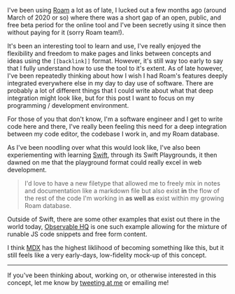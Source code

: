 I've been using [Roam](https://roamresearch.com) a lot as of late, I lucked out
a few months ago (around March of 2020 or so) where there was a short gap of an
open, public, and free beta period for the online tool and I've been secretly
using it since then without paying for it (sorry Roam team!).

It's been an interesting tool to learn and use, I've really enjoyed the
flexibility and freedom to make pages and links between concepts and ideas using
the `[[backlink]]` format. However, it's still way too early to say that I fully
understand how to use the tool to it's extent. As of late however, I've been
repeatedly thinking about how I wish I had Roam's features deeply integrated
everywhere else in my day to day use of software. There are probably a lot of
different things that I could write about what that deep integration might look
like, but for this post I want to focus on my programming / development
environment.

For those of you that don't know, I'm a software engineer and I get to write
code here and there, I've really been feeling this need for a deep integration
between my code editor, the codebase I work in, and my Roam database.

As I've been noodling over what this would look like, I've also been
experiementing with learning [Swift](https://swift.org/), through its Swift
Playgrounds, it then dawned on me that the playground format could really excel
in web development.

> I'd love to have a new filetype that allowed me to freely mix in notes and
> documentation like a markdown file but also exist **in** the flow of the rest
> of the code I'm working in **as well as** exist within my growing Roam
> database.

Outside of Swift, there are some other examples that exist out there in the
world today, [Observable HQ](https://observablehq.com/) is one such example
allowing for the mixture of runable JS code snippets and free form content.

I think [MDX](https://mdxjs.com) has the highest liklihood of becoming something
like this, but it still feels like a very early-days, low-fidelity mock-up of
this concept.

<Spacer />

---

<!-- prettier-ignore -->
If you've been thinking about, working on, or otherwise interested in this concept, let me know by
[tweeting at me](https://twitter.com/immatthamlin) or <ExternalLink href="mailto:matthewjameshamlin@gmail.com?subject=Literate Programming">emailing me</ExternalLink>!
